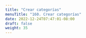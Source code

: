 ```yaml
---
title: "Crear categorías"
menuTitle: "160. Crear categorías"
date: 2022-12-24T07:47:01-08:00
draft: false
weight: 35
---
```

